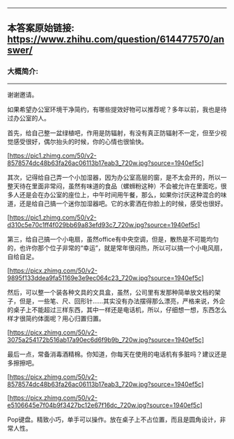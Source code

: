 ----------------------------------------
## 本答案原始链接: https://www.zhihu.com/question/614477570/answer/
### 大概简介: 
----------------------------------------
谢谢邀请。

如果希望办公室环境干净简约，有哪些提效好物可以推荐呢？多年以前，我也是待过办公室的人。

首先，给自己整一盆绿植吧，作用是防辐射，有没有真正防辐射不一定，但至少视觉感受很好，偶尔抬头的时候，你的心情也很愉快。

[https://pic1.zhimg.com/50/v2-8578574dc48b63fa26ac06113b17eab3_720w.jpg?source=1940ef5c]

其次，记得给自己弄一个小加湿器，因为办公室高层的窗，是不太会开的，所以一整天待在里面非常闷，虽然有味道的食品（螺蛳粉这种）不会被允许在里面吃，很多人还是会在办公室的座位上，中午时间用午餐，那么，如果你讨厌这种混合的味道，还是给自己搞一个迷你加湿器吧。它的水雾洒在你脸上的时候，感受也很好。

[https://pic1.zhimg.com/50/v2-d310c5e70c1ff4f029bb69a83efd93c7_720w.jpg?source=1940ef5c]

第三，给自己搞一个小电扇，虽然office有中央空调，但是，散热是不可能均匀的，也许你那个位子非常的“幸运”，就是常年很闷热，所以可以搞一个小电风扇，自给自足。

[https://picx.zhimg.com/50/v2-9895f133ddea9fa51169e3e9ec064c23_720w.jpg?source=1940ef5c]

然后，可以整一个装各种文具的文具盒，虽然，公司里有发那种简单放文档的架子，但是，一些笔、尺、回形针……其实没有办法摆得那么漂亮，严格来说，外企的桌子上不能超过三样东西，其中一样还是电话机，所以，仔细想一想，东西怎么样才很简约体面呢？用心归置归置。

[https://picx.zhimg.com/50/v2-3075a254172b516ab17a90ec6d6f9b9b_720w.jpg?source=1940ef5c]

最后一点，常备消毒酒精棉。你知道，你每天在使用的电话机有多脏吗？建议还是多擦擦吧。

[https://picx.zhimg.com/50/v2-8578574dc48b63fa26ac06113b17eab3_720w.jpg?source=1940ef5c]





[https://picx.zhimg.com/50/v2-e5106645e7f04b9f3427bc12e67f16dc_720w.jpg?source=1940ef5c]

Pop键盘。精致小巧，单手可以操作。放在桌子上不占位置，而且是圆角设计，非常人性。